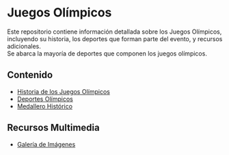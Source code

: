 # Juegos Olímpicos

Este repositorio contiene información detallada sobre los Juegos Olímpicos, incluyendo su historia, los deportes que forman parte del evento, y recursos adicionales.  
Se abarca la mayoría de deportes que componen los juegos olímpicos.

## Contenido

- [Historia de los Juegos Olímpicos](Historia/README.md)
- [Deportes Olímpicos](Deportes/README.md)
- [Medallero Histórico](Tablas/Medallero.md)

## Recursos Multimedia

- [Galería de Imágenes](Recursos/imágenes)